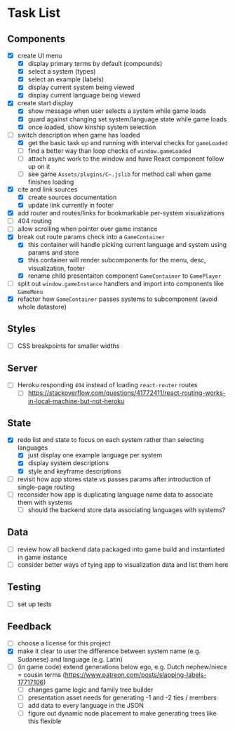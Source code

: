 # Task List

## Components
- [X] create UI menu
	- [X] display primary terms by default (compounds)
	- [X] select a system (types)
	- [X] select an example (labels)
	- [X] display current system being viewed
	- [X] display current language being viewed
- [X] create start display
	- [X] show message when user selects a system while game loads
	- [X] guard against changing set system/language state while game loads
	- [X] once loaded, show kinship system selection
- [ ] switch description when game has loaded
	- [X] get the basic task up and running with interval checks for `gameLoaded`
	- [ ] find a better way than loop checks of `window.gameLoaded`
	- [ ] attach async work to the window and have React component follow up on it
	- [ ] see game `Assets/plugins/C~.jslib` for method call when game finishes loading
- [X] cite and link sources
	- [X] create sources documentation
	- [X] update link currently in footer
- [X] add router and routes/links for bookmarkable per-system visualizations 
- [ ] 404 routing
- [ ] allow scrolling when pointer over game instance
- [X] break out route params check into a `GameContainer`
	- [X] this container will handle picking current language and system using params and store
	- [X] this container will render subcomponents for the menu, desc, visualization, footer
	- [X] rename child presentaiton component `GameContainer` to `GamePlayer`
- [ ] split out `window.gameInstance` handlers and import into components like `GameMenu`
- [X] refactor how `GameContainer` passes systems to subcomponent (avoid whole datastore)

## Styles
- [ ] CSS breakpoints for smaller widths

## Server
- [ ] Heroku responding `404` instead of loading `react-router` routes
	- [ ] https://stackoverflow.com/questions/41772411/react-routing-works-in-local-machine-but-not-heroku

## State
- [X] redo list and state to focus on each system rather than selecting languages
	- [X] just display one example language per system
	- [X] display system descriptions
	- [X] style and keyframe descriptions
- [ ] revisit how app stores state vs passes params after introduction of single-page routing
- [ ] reconsider how app is duplicating language name data to associate them with systems
	- [ ] should the backend store data associating languages with systems?

## Data
- [ ] review how all backend data packaged into game build and instantiated in game instance
- [ ] consider better ways of tying app to visualization data and list them here

## Testing
- [ ] set up tests

## Feedback
- [ ] choose a license for this project
- [X] make it clear to user the difference between system name (e.g. Sudanese) and language (e.g. Latin)
- [ ] (in game code) extend generations below ego, e.g. Dutch nephew/niece = cousin terms (https://www.patreon.com/posts/slapping-labels-17717106)
	- [ ] changes game logic and family tree builder
	- [ ] presentation asset needs for generating -1 and -2 ties / members
	- [ ] add data to every language in the JSON
	- [ ] figure out dynamic node placement to make generating trees like this flexible
